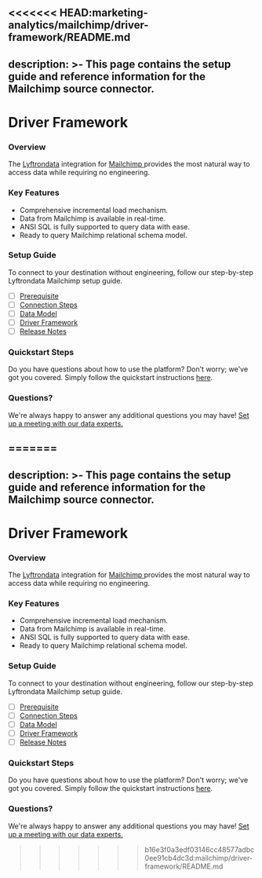 <<<<<<< HEAD:marketing-analytics/mailchimp/driver-framework/README.md
---
description: >-
  This page contains the setup guide and reference information for the Mailchimp source connector.
---

# Driver Framework

### Overview

The [Lyftrondata](https://www.lyftrondata.com/) integration for [Mailchimp](https://www.lyftrondata.com/integration/marketing-analytics/mailchimp/)[ ](https://www.lyftrondata.com/integration/mailchimp/)provides the most natural way to access data while requiring no engineering.

### Key Features

* Comprehensive incremental load mechanism.
* Data from Mailchimp is available in real-time.&#x20;
* ANSI SQL is fully supported to query data with ease.
* Ready to query Mailchimp relational schema model.

### Setup Guide

To connect to your destination without engineering, follow our step-by-step Lyftrondata Mailchimp setup guide.

* [ ] [Prerequisite](../../marketing-analytics/mailchimp/prerequisite.md)
* [ ] [Connection Steps](../../marketing-analytics/mailchimp/connection-steps.md)
* [ ] [Data Model](../../marketing-analytics/mailchimp/data-model/)
* [ ] [Driver Framework](../../marketing-analytics/mailchimp/driver-framework/)
* [ ] [Release Notes](../../marketing-analytics/mailchimp/release-notes.md)

### Quickstart Steps

Do you have questions about how to use the platform? Don't worry; we've got you covered. Simply follow the quickstart instructions [here](../../../quickstart-steps.md).

### Questions? <a href="#questions" id="questions"></a>

We're always happy to answer any additional questions you may have! [Set up a meeting with our data experts.](https://www.lyftrondata.com/book-a-meeting/)


=======
---
description: >-
  This page contains the setup guide and reference information for the Mailchimp source connector.
---

# Driver Framework

### Overview

The [Lyftrondata](https://www.lyftrondata.com/) integration for [Mailchimp](https://www.lyftrondata.com/integration/marketing-analytics/mailchimp/)[ ](https://www.lyftrondata.com/integration/mailchimp/)provides the most natural way to access data while requiring no engineering.

### Key Features

* Comprehensive incremental load mechanism.
* Data from Mailchimp is available in real-time.&#x20;
* ANSI SQL is fully supported to query data with ease.
* Ready to query Mailchimp relational schema model.

### Setup Guide

To connect to your destination without engineering, follow our step-by-step Lyftrondata Mailchimp setup guide.

* [ ] [Prerequisite](../../marketing-analytics/mailchimp/prerequisite.md)
* [ ] [Connection Steps](../../marketing-analytics/mailchimp/connection-steps.md)
* [ ] [Data Model](../../marketing-analytics/mailchimp/data-model/)
* [ ] [Driver Framework](../../marketing-analytics/mailchimp/driver-framework/)
* [ ] [Release Notes](../../marketing-analytics/mailchimp/release-notes.md)

### Quickstart Steps

Do you have questions about how to use the platform? Don't worry; we've got you covered. Simply follow the quickstart instructions [here](../../../quickstart-steps.md).

### Questions? <a href="#questions" id="questions"></a>

We're always happy to answer any additional questions you may have! [Set up a meeting with our data experts.](https://www.lyftrondata.com/book-a-meeting/)


>>>>>>> b16e3f0a3edf03146cc48577adbc0ee91cb4dc3d:mailchimp/driver-framework/README.md
